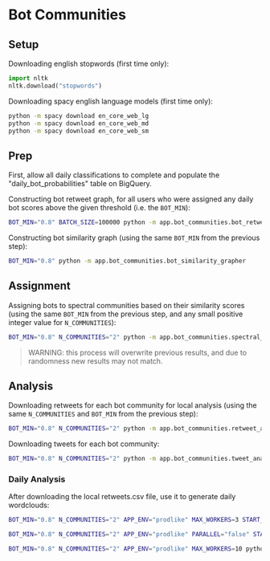 # Bot Communities

## Setup

Downloading english stopwords (first time only):

```py
import nltk
nltk.download("stopwords")
```

Downloading spacy english language models (first time only):

```sh
python -m spacy download en_core_web_lg
python -m spacy download en_core_web_md
python -m spacy download en_core_web_sm
```

## Prep

First, allow all daily classifications to complete and populate the "daily_bot_probabilities" table on BigQuery.

Constructing bot retweet graph, for all users who were assigned any daily bot scores above the given threshold (i.e. the `BOT_MIN`):

```sh
BOT_MIN="0.8" BATCH_SIZE=100000 python -m app.bot_communities.bot_retweet_grapher
```

Constructing bot similarity graph (using the same `BOT_MIN` from the previous step):

```sh
BOT_MIN="0.8" python -m app.bot_communities.bot_similarity_grapher
```

## Assignment

Assigning bots to spectral communities based on their similarity scores (using the same `BOT_MIN` from the previous step, and any small positive integer value for `N_COMMUNITIES`):

```sh
BOT_MIN="0.8" N_COMMUNITIES="2" python -m app.bot_communities.spectral_clustermaker
```

> WARNING: this process will overwrite previous results, and due to randomness new results may not match.

## Analysis

Downloading retweets for each bot community for local analysis (using the same `N_COMMUNITIES` and `BOT_MIN` from the previous step):

```sh
BOT_MIN="0.8" N_COMMUNITIES="2" python -m app.bot_communities.retweet_analyzer
```

Downloading tweets for each bot community:

```sh
BOT_MIN="0.8" N_COMMUNITIES="2" python -m app.bot_communities.tweet_analyzer
```

### Daily Analysis

After downloading the local retweets.csv file, use it to generate daily wordclouds:

```sh
BOT_MIN="0.8" N_COMMUNITIES="2" APP_ENV="prodlike" MAX_WORKERS=3 START_DATE="2020-01-01" END_DATE="2020-01-30" python -m app.bot_communities.daily_retweet_analyzer

BOT_MIN="0.8" N_COMMUNITIES="2" APP_ENV="prodlike" PARALLEL="false" START_DATE="2020-01-01" END_DATE="2020-01-30" python -m app.bot_communities.daily_retweet_analyzer

BOT_MIN="0.8" N_COMMUNITIES="2" APP_ENV="prodlike" MAX_WORKERS=10 python -m app.bot_communities.daily_retweet_analyzer
```
